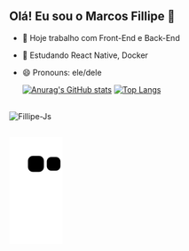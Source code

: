 ## Olá! Eu sou o Marcos Fillipe 👋

- 🔭 Hoje trabalho com Front-End e Back-End
- 🌱 Estudando React Native, Docker
- 😄 Pronouns: ele/dele


  [![Anurag's GitHub stats](https://github-readme-stats.vercel.app/api?username=marcosfillipe&count_private=true&show_icons=true&theme=material-palenight)](https://github.com/anuraghazra/github-readme-stats)
  [![Top Langs](https://github-readme-stats.vercel.app/api/top-langs/?username=marcosfillipe&layout=compact&count_private=true&theme=material-palenight)](https://github.com/anuraghazra/github-readme-stats)

<div style="display: inline_block"><br>
  <img aling="center" alt="Fillipe-Js" height="30" width="40" src="https://cdn.jsdelivr.net/gh/devicons/devicon/icons/javascript/javascript-original.svg"
</div>

##

![snake gif](https://github.com/marcosfillipe/marcosfillipe/blob/output/github-contribution-grid-snake.svg)
